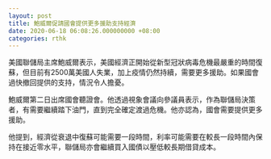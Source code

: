 ```yaml
---
layout: post
title: 鮑威爾促請國會提供更多援助支持經濟
date: 2020-06-18 06:08:26.000000000 +08:00
categories: rthk
---
```


美國聯儲局主席鮑威爾表示，美國經濟正開始從新型冠狀病毒危機最嚴重的時間復蘇，但目前有2500萬美國人失業，加上疫情仍然持續，需要更多援助。如果國會過快撤回提供的支持，情況令人擔憂。

鮑威爾第二日出席國會聽證會。他透過視象會議向參議員表示，作為聯儲局決策者，有需要繼續踏下油門，直到完全確定渡過危機。他亦認為，國會需要提供更多援助。

他提到，經濟從衰退中復蘇可能需要一段時間，利率可能需要在較長一段時間內保持在接近零水平，聯儲局亦會繼續買入國債以壓低較長期借貸成本。
